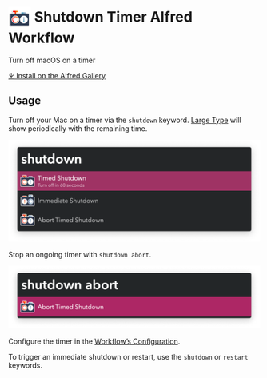 # <img src='Workflow/icon.png' width='45' align='center' alt='icon'> Shutdown Timer Alfred Workflow

Turn off macOS on a timer

[⤓ Install on the Alfred Gallery](https://alfred.app/workflows/vitor/shutdown-timer)

## Usage

Turn off your Mac on a timer via the `shutdown` keyword. [Large Type](https://www.alfredapp.com/help/features/large-type/) will show periodically with the remaining time.

![Shutdown options](Workflow/images/about/shutdown.png)

Stop an ongoing timer with `shutdown abort`.

![Abort shutdown](Workflow/images/about/abort.png)

Configure the timer in the [Workflow’s Configuration](https://www.alfredapp.com/help/workflows/user-configuration/).

To trigger an immediate shutdown or restart, use the `shutdown` or `restart` keywords.
